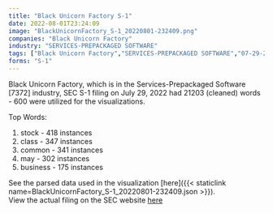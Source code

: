 ```yaml
---
title: "Black Unicorn Factory S-1"
date: 2022-08-01T23:24:09
image: "BlackUnicornFactory_S-1_20220801-232409.png"
companies: "Black Unicorn Factory"
industry: "SERVICES-PREPACKAGED SOFTWARE"
tags: ["Black Unicorn Factory","SERVICES-PREPACKAGED SOFTWARE","07-29-2022","S-1"]
forms: "S-1"
---
```

Black Unicorn Factory, which is in the Services-Prepackaged Software [7372] industry, SEC S-1 filing on July 29, 2022 had 21203 (cleaned) words - 600 were utilized for the visualizations.

Top Words:
1. stock - 418 instances
2. class - 347 instances
3. common - 341 instances
4. may - 302 instances
5. business - 175 instances


See the parsed data used in the visualization [here]({{< staticlink name=BlackUnicornFactory_S-1_20220801-232409.json >}}).  
View the actual filing on the SEC website [here](https://www.sec.gov/Archives/edgar/data/1822415/0001822415-22-000001.txt)